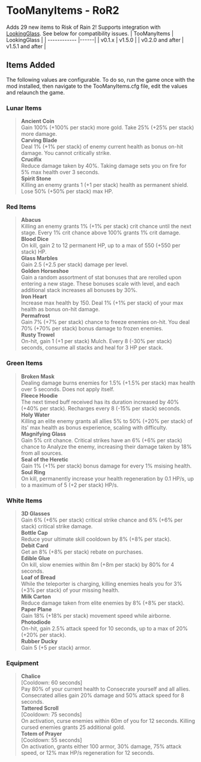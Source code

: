 # TooManyItems - RoR2
Adds 29 new items to Risk of Rain 2!
Supports integration with [LookingGlass](https://thunderstore.io/package/DropPod/LookingGlass/). See below for compatibility issues.
| TooManyItems | LookingGlass |
| ------------ |------|
| v0.1.x           | v1.5.0 |
| v0.2.0 and after | v1.5.1 and after |

## Items Added
The following values are configurable. To do so, run the game once with the mod installed, then navigate to the TooManyItems.cfg file, edit the values and relaunch the game.
### Lunar Items
> **Ancient Coin**  
>   Gain 100% (+100% per stack) more gold. Take 25% (+25% per stack) more damage.  
> **Carving Blade**  
>   Deal 1% (+1% per stack) of enemy current health as bonus on-hit damage. You cannot critically strike.  
> **Crucifix**  
>   Reduce damage taken by 40%. Taking damage sets you on fire for 5% max health over 3 seconds.  
> **Spirit Stone**  
>   Killing an enemy grants 1 (+1 per stack) health as permanent shield. Lose 50% (+50% per stack) max HP.  

### Red Items
> **Abacus**  
>   Killing an enemy grants 1% (+1% per stack) crit chance until the next stage. Every 1% crit chance above 100% grants 1% crit damage.  
> **Blood Dice**  
>   On kill, gain 2 to 12 permanent HP, up to a max of 550 (+550 per stack) HP.  
> **Glass Marbles**  
>   Gain 2.5 (+2.5 per stack) damage per level.  
> **Golden Horseshoe**  
>   Gain a random assortment of stat bonuses that are rerolled upon entering a new stage. These bonuses scale with level, and each additional stack increases all bonuses by 30%.  
> **Iron Heart**  
>   Increase max health by 150. Deal 1% (+1% per stack) of your max health as bonus on-hit damage.  
> **Permafrost**  
>   Gain 7% (+7% per stack) chance to freeze enemies on-hit. You deal 70% (+70% per stack) bonus damage to frozen enemies.  
> **Rusty Trowel**  
>   On-hit, gain 1 (+1 per stack) Mulch. Every 8 (-30% per stack) seconds, consume all stacks and heal for 3 HP per stack.  

### Green Items
> **Broken Mask**  
>   Dealing damage burns enemies for 1.5% (+1.5% per stack) max health over 5 seconds. Does not apply itself.  
> **Fleece Hoodie**  
>   The next timed buff received has its duration increased by 40% (+40% per stack). Recharges every 8 (-15% per stack) seconds.  
> **Holy Water**  
>   Killing an elite enemy grants all allies 5% to 50% (+20% per stack) of its' max health as bonus experience, scaling with difficulty.  
> **Magnifying Glass**  
>   Gain 5% crit chance. Critical strikes have an 6% (+6% per stack) chance to Analyze the enemy, increasing their damage taken by 18% from all sources.  
> **Seal of the Heretic**  
>   Gain 1% (+1% per stack) bonus damage for every 1% msising health.  
> **Soul Ring**  
>   On kill, permanently increase your health regeneration by 0.1 HP/s, up to a maximum of 5 (+2 per stack) HP/s.  

### White Items
> **3D Glasses**  
>   Gain 6% (+6% per stack) critical strike chance and 6% (+6% per stack) critical strike damage.  
> **Bottle Cap**  
>   Reduce your ultimate skill cooldown by 8% (+8% per stack).  
> **Debit Card**  
>   Get an 8% (+8% per stack) rebate on purchases.  
> **Edible Glue**  
>   On kill, slow enemies within 8m (+8m per stack) by 80% for 4 seconds.  
> **Loaf of Bread**  
>   While the teleporter is charging, killing enemies heals you for 3% (+3% per stack) of your missing health.  
> **Milk Carton**  
>   Reduce damage taken from elite enemies by 8% (+8% per stack).  
> **Paper Plane**  
>   Gain 18% (+18% per stack) movement speed while airborne.  
> **Photodiode**  
>   On-hit, gain 2.5% attack speed for 10 seconds, up to a max of 20% (+20% per stack).  
> **Rubber Ducky**  
>   Gain 5 (+5 per stack) armor.  

### Equipment
> **Chalice**  
> [Cooldown: 60 seconds]  
>   Pay 80% of your current health to Consecrate yourself and all allies. Consecrated allies gain 20% damage and 50% attack speed for 8 seconds.  
> **Tattered Scroll**  
> [Cooldown: 75 seconds]  
>   On activation, curse enemies within 60m of you for 12 seconds. Killing cursed enemies grants 25 additional gold.  
> **Totem of Prayer**  
> [Cooldown: 55 seconds]  
>   On activation, grants either 100 armor, 30% damage, 75% attack speed, or 12% max HP/s regeneration for 12 seconds.  
